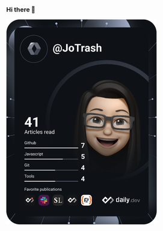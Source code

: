 ### Hi there 👋

<!--
**JoanaTrashlieva/JoanaTrashlieva** is a ✨ _special_ ✨ repository because its `README.md` (this file) appears on your GitHub profile.

Here are some ideas to get you started:

- 🔭 I’m currently working on ...
- 🌱 I’m currently learning ...
- 👯 I’m looking to collaborate on ...
- 🤔 I’m looking for help with ...
- 💬 Ask me about ...
- 📫 How to reach me: ...
- 😄 Pronouns: ...
- ⚡ Fun fact: ...
-->

<a href="https://app.daily.dev/JoTrash"><img src="https://github.com/JoanaTrashlieva/JoanaTrashlieva/blob/master/devcard.svg" width="400" alt="Jo's Dev Card"/></a>
